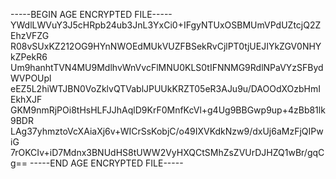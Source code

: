 -----BEGIN AGE ENCRYPTED FILE-----
YWdlLWVuY3J5cHRpb24ub3JnL3YxCi0+IFgyNTUxOSBMUmVPdUZtcjQ2ZEhzVFZG
R08vSUxKZ212OG9HYnNWOEdMUkVUZFBSekRvCjlPT0tjUEJIYkZGV0NHYkZPekR6
Um9hanhtTVN4MU9MdlhvWnVvcFlMNU0KLS0tIFNNMG9RdlNPaVYzSFBydWVPOUpl
eEZ5L2hiWTJBN0VoZklvQTVablJPUUkKRZT05eR3AJu9u/DAOOdXOzbHmIEkhXJF
GKM9nmRjPOi8tHsHLFJJhAqlD9KrF0MnfKcVl+g4Ug9BBGwp9up+4zBb81lk9BDR
LAg37yhmztoVcXAiaXj6v+WICrSsKobjC/o49IXVKdkNzw9/dxUj6aMzFjQIPwiG
7rOKCIv+iD7Mdnx3BNUdHS8tUWW2VyHXQCtSMhZsZVUrDJHZQ1wBr/gqCg==
-----END AGE ENCRYPTED FILE-----
